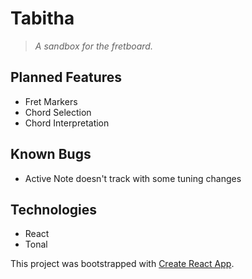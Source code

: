 # Tabitha

> *A sandbox for the fretboard.*

## Planned Features

  - Fret Markers
  - Chord Selection
  - Chord Interpretation

## Known Bugs

  - Active Note doesn't track with some tuning changes

## Technologies
  - React
  - Tonal

This project was bootstrapped with [Create React App](https://github.com/facebookincubator/create-react-app).
